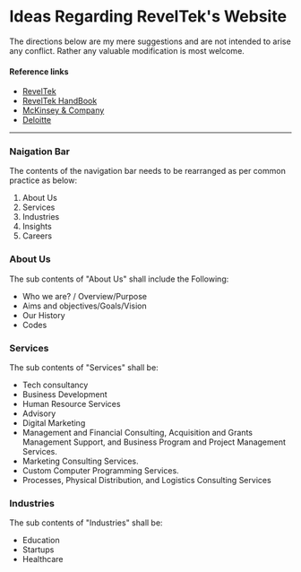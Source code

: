 # **Ideas Regarding RevelTek's Website**

The directions below are my mere suggestions and are not intended to arise any conflict. Rather any valuable modification is most welcome.

#### **Reference links**
* [RevelTek](https://reveltek.com)
* [RevelTek HandBook](https://focushive-my.sharepoint.com/:b:/g/personal/aleem_focuspass_com/EVm5bu0iX6xBlyV7slgfvaMB3Jlefy8U9IuuD2D2_5-Q3A)
* [McKinsey & Company](https://www.mckinsey.com/)
* [Deloitte](https://www.deloitte.com/global/en.html)
---


### **Naigation Bar**

The contents of the navigation bar needs to be rearranged as per common practice as below:
1) About Us
2) Services
3) Industries
4) Insights
5) Careers

### **About Us**
The sub contents of "About Us" shall include the Following:
*  Who we are? / Overview/Purpose
* Aims and objectives/Goals/Vision
* Our History
* Codes

### **Services**
The sub contents of "Services" shall be:
* Tech consultancy
* Business Development
* Human Resource Services
* Advisory
* Digital Marketing
* Management and Financial Consulting, Acquisition and Grants Management Support, and Business Program and Project Management Services.
* Marketing Consulting Services.
* Custom Computer Programming Services.
* Processes, Physical Distribution, and Logistics Consulting Services


### **Industries**
The sub contents of "Industries" shall be:
* Education
* Startups
* Healthcare




